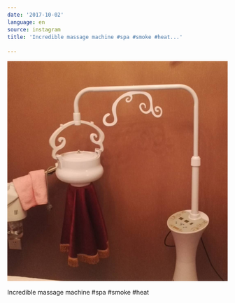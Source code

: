 ```yaml
---
date: '2017-10-02'
language: en
source: instagram
title: 'Incredible massage machine #spa #smoke #heat...'

---
```


![](/uploads/instagram/201710/093c7de7a5620f7aa824b0302592688b.jpg)

Incredible massage machine #spa #smoke #heat
            